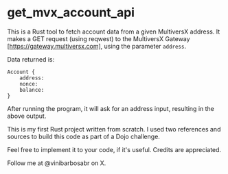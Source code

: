 # get_mvx_account_api

This is a Rust tool to fetch account data from a given MultiversX address.
It makes a GET request (using reqwest) to the MultiversX Gateway [https://gateway.multiversx.com], using the parameter `address`.

Data returned is:
```
Account {
    address:
    nonce:
    balance:
}
```
After running the program, it will ask for an address input, resulting in the above output.

This is my first Rust project written from scratch.
I used two references and sources to build this code as part of a Dojo challenge.

Feel free to implement it to your code, if it's useful.
Credits are appreciated.

Follow me at @vinibarbosabr on X.